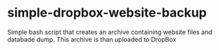 # simple-dropbox-website-backup
Simple bash script that creates an archive containing website files and databade dump. This archive is than uploaded to DropBox
